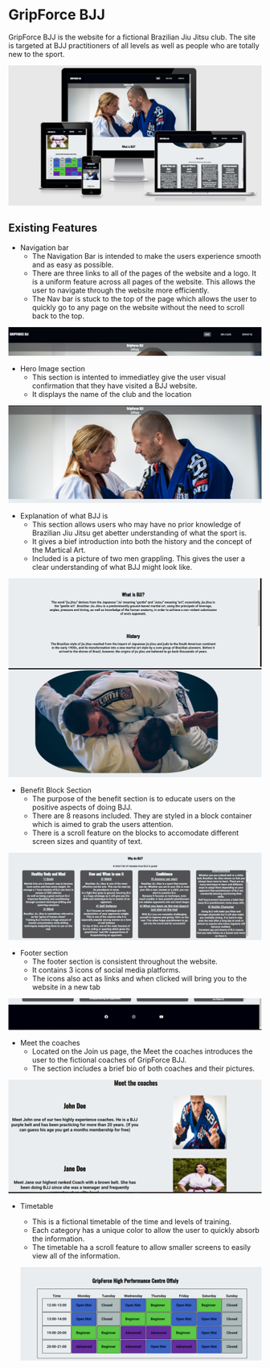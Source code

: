 # GripForce BJJ

GripForce BJJ is the website for a fictional Brazilian Jiu Jitsu club. The site is targeted at BJJ practitioners of all levels as well as people who are totally new to the sport.

![Mockup of GripForce the website](docs/feature-screenshots/gripforce-mockup.png)

## Existing Features

* Navigation bar
   * The Navigation Bar is intended to make the users experience smooth and as easy as possible.  
   * There are three links to all of the pages of the website and a logo. It is a uniform feature across all pages of the website.
   This allows the user to navigate through the website more efficiently.
   * The Nav bar is stuck to the top of the page which allows the user to quickly go to any page on the website without the need to scroll back to the top. 

 ![Screenshot of Navbar](docs/feature-screenshots/navbar.png)

 * Hero Image section
    * This section is intented to immediatley give the user visual confirmation that they have visited a BJJ website.
    * It displays the name of the club and the location

 ![Screenshot of Hero section](docs/feature-screenshots/hero-screenshot.png)

* Explanation of what BJJ is
   * This section allows users who may have no prior knowledge of Brazilian Jiu Jitsu get abetter understanding of what the sport is. 
   * It gives a bief introduction into both the history and the concept of the Martical Art.
   * Included is a picture of two men grappling. This gives the user a clear understanding of what BJJ might look like. 

 ![Screenshot of BJJ](docs/feature-screenshots/explanation-bjj.png)
 ![Screenshot of two men grappling](docs/feature-screenshots/grappling-screenshot.png)

 * Benefit Block Section
    * The purpose of the benefit section is to educate users on the positive aspects of doing BJJ.
    * There are 8 reasons included. They are styled in a block container which is aimed to grab the users attention. 
    * There is a scroll feature on the blocks to accomodate different screen sizes and quantity of text.

![Screenshot of the benefits of doing BJJ](docs/feature-screenshots/benefits-screenshot.png)

* Footer section
   * The footer section is consistent throughout the website. 
   * It contains 3 icons of social media platforms.
   * The icons also act as links and when clicked will bring you to the website in a new tab

![Screenshot of the footer](docs/feature-screenshots/footer-screenshot.png)

* Meet the coaches
  * Located on the Join us page, the Meet the coaches introduces the user to the fictional coaches of GripForce BJJ.
  * The section includes a brief bio of both coaches and their pictures. 

 ![Screenshot of the meet the coaches seciton including text and two pictures](docs/feature-screenshots/Meet-the-coaches.png)

* Timetable
   * This is a fictional timetable of the time and levels of training. 
   * Each category has a unique color to allow the user to quickly absorb the information.
   * The timetable ha a scroll feature to allow smaller screens to easily view all of the information. 

   ![Screenshot of the timetable for GripForce](docs/feature-screenshots/timetable.png)
